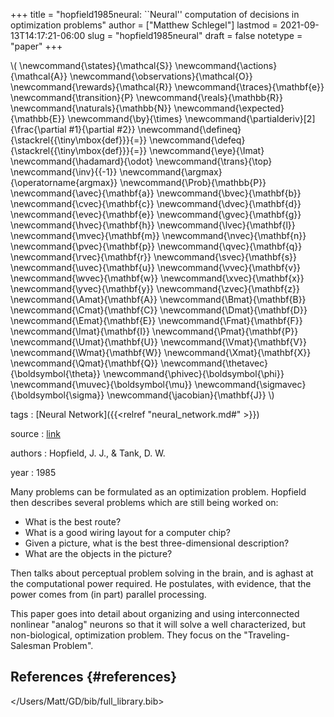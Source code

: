 +++
title = "hopfield1985neural: ``Neural'' computation of decisions in optimization problems"
author = ["Matthew Schlegel"]
lastmod = 2021-09-13T14:17:21-06:00
slug = "hopfield1985neural"
draft = false
notetype = "paper"
+++

\\( \newcommand{\states}{\mathcal{S}}
\newcommand{\actions}{\mathcal{A}}
\newcommand{\observations}{\mathcal{O}}
\newcommand{\rewards}{\mathcal{R}}
\newcommand{\traces}{\mathbf{e}}
\newcommand{\transition}{P}
\newcommand{\reals}{\mathbb{R}}
\newcommand{\naturals}{\mathbb{N}}
\newcommand{\expected}{\mathbb{E}}
\newcommand{\by}{\times}
\newcommand{\partialderiv}[2]{\frac{\partial #1}{\partial #2}}
\newcommand{\defineq}{\stackrel{{\tiny\mbox{def}}}{=}}
\newcommand{\defeq}{\stackrel{{\tiny\mbox{def}}}{=}}
\newcommand{\eye}{\Imat}
\newcommand{\hadamard}{\odot}
\newcommand{\trans}{\top}
\newcommand{\inv}{{-1}}
\newcommand{\argmax}{\operatorname{argmax}}
\newcommand{\Prob}{\mathbb{P}}
\newcommand{\avec}{\mathbf{a}}
\newcommand{\bvec}{\mathbf{b}}
\newcommand{\cvec}{\mathbf{c}}
\newcommand{\dvec}{\mathbf{d}}
\newcommand{\evec}{\mathbf{e}}
\newcommand{\gvec}{\mathbf{g}}
\newcommand{\hvec}{\mathbf{h}}
\newcommand{\lvec}{\mathbf{l}}
\newcommand{\mvec}{\mathbf{m}}
\newcommand{\nvec}{\mathbf{n}}
\newcommand{\pvec}{\mathbf{p}}
\newcommand{\qvec}{\mathbf{q}}
\newcommand{\rvec}{\mathbf{r}}
\newcommand{\svec}{\mathbf{s}}
\newcommand{\uvec}{\mathbf{u}}
\newcommand{\vvec}{\mathbf{v}}
\newcommand{\wvec}{\mathbf{w}}
\newcommand{\xvec}{\mathbf{x}}
\newcommand{\yvec}{\mathbf{y}}
\newcommand{\zvec}{\mathbf{z}}
\newcommand{\Amat}{\mathbf{A}}
\newcommand{\Bmat}{\mathbf{B}}
\newcommand{\Cmat}{\mathbf{C}}
\newcommand{\Dmat}{\mathbf{D}}
\newcommand{\Emat}{\mathbf{E}}
\newcommand{\Fmat}{\mathbf{F}}
\newcommand{\Imat}{\mathbf{I}}
\newcommand{\Pmat}{\mathbf{P}}
\newcommand{\Umat}{\mathbf{U}}
\newcommand{\Vmat}{\mathbf{V}}
\newcommand{\Wmat}{\mathbf{W}}
\newcommand{\Xmat}{\mathbf{X}}
\newcommand{\Qmat}{\mathbf{Q}}
\newcommand{\thetavec}{\boldsymbol{\theta}}
\newcommand{\phivec}{\boldsymbol{\phi}}
\newcommand{\muvec}{\boldsymbol{\mu}}
\newcommand{\sigmavec}{\boldsymbol{\sigma}}
\newcommand{\jacobian}{\mathbf{J}}
\\)

tags
: [Neural Network]({{<relref "neural_network.md#" >}})

source
: [link](https://idp.springer.com/authorize/casa?redirect%5Furi=https://link.springer.com/content/pdf/10.1007/BF00339943.pdf&casa%5Ftoken=Z3T3JsUSFR8AAAAA:dlRIhumduZHJmxGUcmullhTks8VrtjK%5FOLDADFR1mxGL9XE0XhKAgZMSkPflSfqMNz6TvsSPcB8wd02xKA)

authors
: Hopfield, J. J., & Tank, D. W.

year
: 1985

Many problems can be formulated as an optimization problem. Hopfield then describes several problems which are still being worked on:

-   What is the best route?
-   What is a good wiring layout for a computer chip?
-   Given a picture, what is the best three-dimensional description?
-   What are the objects in the picture?

Then talks about perceptual problem solving in the brain, and is aghast at the computational power required. He postulates, with evidence, that the power comes from (in part) parallel processing.

This paper goes into detail about organizing and using interconnected nonlinear "analog" neurons so that it will solve a well characterized, but non-biological, optimization problem. They focus on the "Traveling-Salesman Problem".


## References {#references}


</Users/Matt/GD/bib/full_library.bib>

